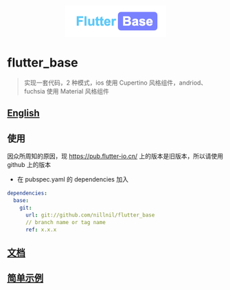 <p align="center">
  <img src="https://github.com/nillnil/flutter_base/blob/master/screenshot/logo.png?raw=true" alt="logo">
</p>

# flutter_base

> 实现一套代码，2 种模式，ios 使用 Cupertino 风格组件，andriod、fuchsia 使用 Material 风格组件

## [English](./README-EN.md)

## 使用

因众所周知的原因，现 https://pub.flutter-io.cn/ 上的版本是旧版本，所以请使用 github 上的版本

- 在 pubspec.yaml 的 dependencies 加入

```yaml
dependencies: 
  base:
    git:
      url: git://github.com/nillnil/flutter_base
      // branch name or tag name
      ref: x.x.x
```

## [文档](https://nillnil.github.io/flutter_base/)

## [简单示例](./example/)

